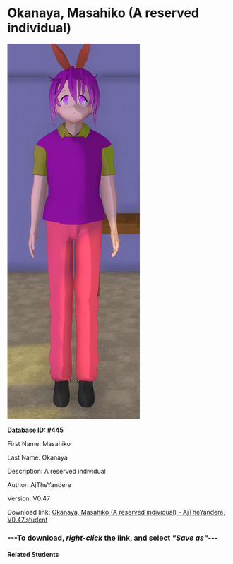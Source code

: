 # Okanaya, Masahiko (A reserved individual)

<img src="Files/Okanaya, Masahiko (A reserved individual).png" title="Okanaya, Masahiko (A reserved individual) - AjTheYandere, V0.47">

**Database ID: #445**

First Name: Masahiko

Last Name: Okanaya

Description: A reserved individual

Author: AjTheYandere

Version: V0.47

Download link: <a href="https://raw.githubusercontent.com/Arbiter1223/Daigaku-Gurashi-Custom-Students/master/Students/Files/Okanaya%2C%20Masahiko%20(A%20reserved%20individual)%20-%20AjTheYandere%2C%20V0.47.student">Okanaya, Masahiko (A reserved individual) - AjTheYandere, V0.47.student</a>

### ---**To download, _right-click_ the link, and select _"Save as"_**---

#### Related Students

